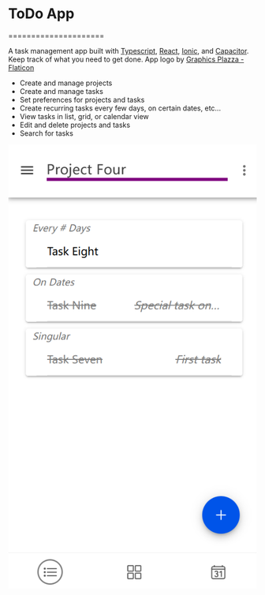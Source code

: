 # ToDo App
=====================

A task management app built with <a href="https://www.typescriptlang.org/">Typescript</a>, <a href="https://react.dev/">React</a>, <a href="https://ionicframework.com/">Ionic</a>, and <a href="https://capacitorjs.com/">Capacitor</a>. Keep track of what you need to get done. App logo by <a href="https://www.flaticon.com/authors/graphics-plazza">Graphics Plazza - Flaticon</a>

* Create and manage projects
* Create and manage tasks
* Set preferences for projects and tasks
* Create recurring tasks every few days, on certain dates, etc...
* View tasks in list, grid, or calendar view
* Edit and delete projects and tasks
* Search for tasks

<img src="https://github.com/LacChe/todo-app/raw/main/readme-screenshots/1.png"/>